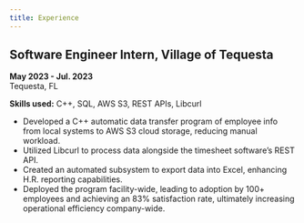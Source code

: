 ```yaml
---
title: Experience
---
```


## Software Engineer Intern, Village of Tequesta 
**May 2023 - Jul. 2023**  
Tequesta, FL  

**Skills used:** C++, SQL, AWS S3, REST APIs, Libcurl  

- Developed a C++ automatic data transfer program of employee info from local systems to AWS S3 cloud storage, reducing manual workload.
- Utilized Libcurl to process data alongside the timesheet software’s REST API.
- Created an automated subsystem to export data into Excel, enhancing H.R. reporting capabilities.
- Deployed the program facility-wide, leading to adoption by 100+ employees and achieving an 83% satisfaction rate, ultimately increasing operational efficiency company-wide.
